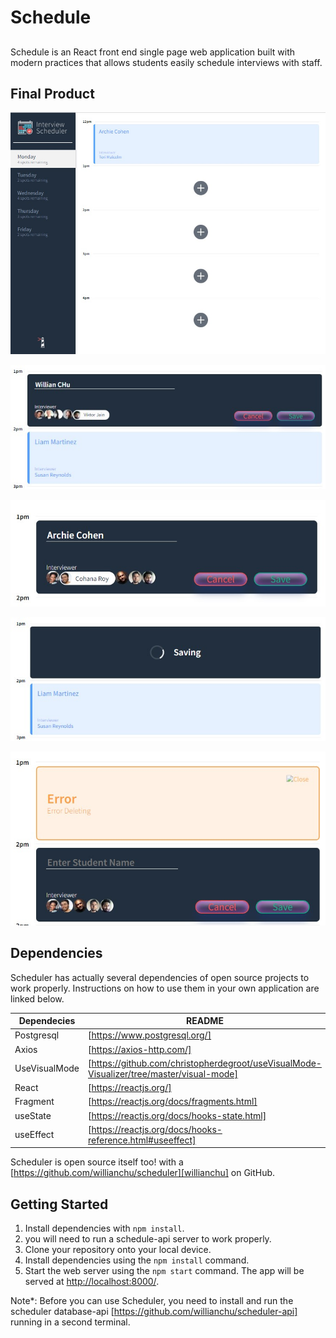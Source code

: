# Schedule
## 

Schedule is an React front end single page web application built with modern practices that allows students easily schedule interviews with staff.

## Final Product

!["Main Page"](https://github.com/willianchu/scheduler/blob/master/imgs/main.jpg)

!["create"](https://github.com/willianchu/scheduler/blob/master/imgs/insert.jpg)

!["edit"](https://github.com/willianchu/scheduler/blob/master/imgs/edit.jpg)

!["saving"](https://github.com/willianchu/scheduler/blob/master/imgs/saving.jpg)

!["Catching Error"](https://github.com/willianchu/scheduler/blob/master/imgs/error.jpg)

## Dependencies

Scheduler has actually several dependencies of open source projects to work properly.
Instructions on how to use them in your own application are linked below.

| Dependecies | README |
| ------ | ------ |
| Postgresql| [https://www.postgresql.org/] |
| Axios| [https://axios-http.com/] |
| UseVisualMode | [https://github.com/christopherdegroot/useVisualMode-Visualizer/tree/master/visual-mode] |
| React | [https://reactjs.org/] |
| Fragment | [https://reactjs.org/docs/fragments.html] |
| useState | [https://reactjs.org/docs/hooks-state.html] |
| useEffect | [https://reactjs.org/docs/hooks-reference.html#useeffect] |

Scheduler is open source itself too! with a [https://github.com/willianchu/scheduler][willianchu]
 on GitHub.

## Getting Started

1. Install dependencies with `npm install`.
2. you will need to run a schedule-api server to work properly.
2. Clone your repository onto your local device.
3. Install dependencies using the `npm install` command.
4. Start the web server using the `npm start` command. The app will be served at <http://localhost:8000/>.

Note*: Before you can use Scheduler, you need to install and run the scheduler database-api [https://github.com/willianchu/scheduler-api] running in a second terminal.

 


